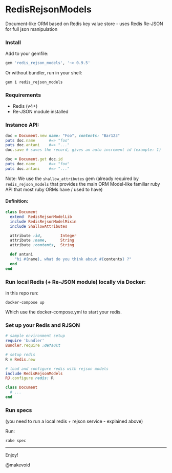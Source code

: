 # RedisRejsonModels

Document-like ORM based on Redis key value store - uses Redis Re-JSON for full json manipulation

### Install

Add to your gemfile:

```rb
gem 'redis_rejson_models', '~> 0.9.5'
```

Or without bundler, run in your shell:

    gem i redis_rejson_models


### Requirements

- Redis (v4+)
- Re-JSON module installed


### Instance API:

```ruby
doc = Document.new name: "Foo", contents: "Bar123"
puts doc.name      #=> "foo"
puts doc.antani    #=> "..."
doc.save # saves the record, gives an auto increment id (example: 1)

doc = Document.get doc.id
puts doc.name      #=> "foo"
puts doc.antani    #=> "..."
```

Note: We use the `shallow_attributes` gem (already required by `redis_rejson_models` that provides the main ORM Model-like familiar ruby API that most ruby ORMs have / used to have)

#### Definition:

```ruby
class Document
  extend  RedisRejsonModelLib
  include RedisRejsonModelMixin
  include ShallowAttributes

  attribute :id,        Integer
  attribute :name,      String
  attribute :contents,  String

  def antani
    "hi #{name}, what do you think about #{contents} ?"
  end
end
```


### Run local Redis (+ Re-JSON module) locally via Docker:

in this repo run:

```
docker-compose up
```

Which use the docker-compose.yml to start your redis.


### Set up your Redis and RJSON

```rb
# sample environment setup
require 'bundler'
Bundler.require :default

# setup redis
R = Redis.new

# load and configure redis with rejson models
include RedisRejsonModels
RJ.configure redis: R

class Document
  # ...
end
```


### Run specs

(you need to run a local redis + rejson service - explained above)

Run:

```
rake spec
```


---

Enjoy!

@makevoid
